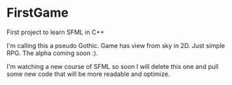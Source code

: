 # FirstGame

First project to learn SFML in C++

I'm calling this a pseudo Gothic. Game has view from sky in 2D. Just simple RPG. The alpha coming soon :).

I'm watching a new course of SFML so soon I will delete this one and pull some new code that will be more readable and optimize.
